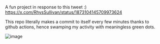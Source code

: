 A fun project in response to this tweet :) https://x.com/RhysSullivan/status/1873104145709973624

This repo literally makes a commit to itself every few minutes thanks to github actions, hence swamping my activity with meaningless green dots.

![image](https://github.com/user-attachments/assets/7d087772-a19a-4bbd-9524-f52fc81b6e5f)
